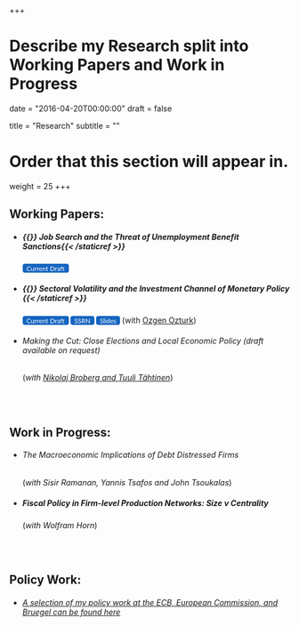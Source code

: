 +++
# Describe my Research split into Working Papers and Work in Progress

date = "2016-04-20T00:00:00"
draft = false

title = "Research"
subtitle = ""

# Order that this section will appear in.
weight = 25
+++

<!-- ============================================================================== -->
<link rel="stylesheet" href="https://cdnjs.cloudflare.com/ajax/libs/font-awesome/6.2.1/css/all.min.css">
<style>
 .bg-rollover:hover{
    background-color: #585f6a !important;
    border-color:#1565c0;
    color: #ffffff !important;
  }
  .wx{
    width: 250px;
  }
}
</style>
<!-- ============================================================================== -->
<h2>Working Papers:</h2>
<ul><li><h5> {{<staticref "uploads/JMP_Walsh_EUI.pdf" "newtab" >}} <i class="far fa-file-alt"></i> Job Search and the Threat of Unemployment Benefit Sanctions{{< /staticref >}}</h5>
<small>
<a rel="noopener"
   target="_blank"
   class="bg-rollover"
   href="https://walshthomas.com/uploads/JMP_Walsh_EUI.pdf"
   style="background-color: #1565c0;
          font-family: Lato, sans-serif;
          font-weight:;
          text-decoration: none;
          text-align: center;
          padding: 1px 1px;
          color: #ffffff;
          border-radius: 4px;
          margin:0px auto;
          text-align: center;
          display: inline-block;>
<span style="mso-text-raise: 10pt;">&nbsp Current Draft &nbsp </span>
</a></small>
</li></ul>
<!-- ============================================================================== -->
<ul>
<li><p><h5>{{<staticref "uploads/volatility_current.pdf" "newtab" >}} <i class="far fa-file-alt"></i> Sectoral Volatility and the Investment Channel of Monetary Policy {{< /staticref >}}</h5> <small><i><a href="https://sites.google.com/view/ozgenozturk/home" "newtab"></a></i>
<a rel="noopener"
   target="_blank"
   class="bg-rollover"
   href="https://walshthomas.com/uploads/volatility_current.pdf"
   style="background-color: #1565c0;
          font-family: Lato, sans-serif;
          font-weight:;
          text-decoration: none;
          text-align: center;
          padding: 1px 1px;
          color: #ffffff;
          border-radius: 4px;
          margin:0px auto;
          text-align: center;
          display: inline-block;>
<span style="mso-text-raise: 10pt;">&nbsp Current Draft &nbsp </span>
</a>
<a rel="noopener"
   target="_blank"
   class="bg-rollover"
   href="https://papers.ssrn.com/sol3/papers.cfm?abstract_id=4009725"
   style="background-color: #1565c0;
          font-family: Lato, sans-serif;
          font-weight:;
          text-decoration: none;
          padding: 1px 1px;
          color: #ffffff;
          border-radius: 4px;
          margin:0px auto;
          text-align: center;
          display: inline-block;>
<span style="mso-text-raise: 10pt;">&nbsp SSRN &nbsp </span>
</a>
<a rel="noopener"
   target="_blank"
   class="bg-rollover"
   href="https://walshthomas.com/uploads/volatility_slides.pdf"
   style="background-color: #1565c0;
          font-family: Lato, sans-serif;
          font-weight:;
          text-decoration: none;
          padding: 1px 1px;
          color: #ffffff;
          border-radius: 4px;
          margin:0px auto;
          text-align: center;
          display: inline-block;>
<span style="mso-text-raise: 10pt;">&nbsp Slides &nbsp </span>
</a>
</small>(with <a href="https://www.ozgenozturk.com//" "newtab">Ozgen Ozturk</a>)
</li></ul>

<ul><li><p><h6> Making the Cut: Close Elections and Local Economic Policy (draft available on request)</h6>
(<i>with <a href="https://nikolajbroberg.org/" "newtab">Nikolaj Broberg and <a href="https://sites.google.com/view/tuulitahtinen/home" "newtab">Tuuli Tähtinen</a></i>)</p></li></ul>

<!-- ============================================================================== -->
<br>
<br>
<h2>Work in Progress:</h2>
<ul><li><p><h6> The Macroeconomic Implications of Debt Distressed Firms</h6>
(<i>with Sisir Ramanan, Yannis Tsafos and John Tsoukalas</a></i>)</p></li></ul>
<ul><li><p><h5>Fiscal Policy in Firm-level Production Networks: Size v Centrality</h5>
(<i>with Wolfram Horn</i>)</p></li></ul>

<!-- ============================================================================== -->

<br>
<br>
<h2>Policy Work:</h2>
<ul><li><p><h6><a href="https://scholar.google.com/citations?user=_G9RjuwAAAAJ&hl=en" "newtab">A selection of my policy work at the ECB, European Commission, and Bruegel can be found here</a></h6>
</p></li></ul>
